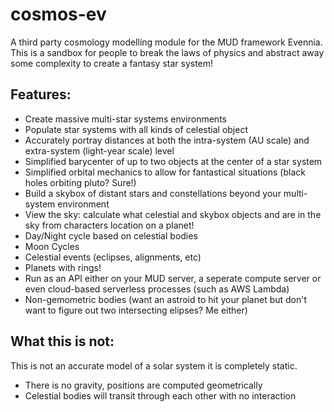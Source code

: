 # cosmos-ev
A third party cosmology modelling module for the MUD framework Evennia.
This is a sandbox for people to break the laws of physics and abstract away some complexity to create a fantasy star system!

## Features:
 * Create massive multi-star systems environments
 * Populate star systems with all kinds of celestial object
 * Accurately portray distances  at both the intra-system (AU scale) and extra-system (light-year scale) level
 * Simplified barycenter of up to two objects at the center of a star system
 * Simplified orbital mechanics to allow for fantastical situations (black holes orbiting pluto? Sure!)
 * Build a skybox of distant stars and constellations beyond your multi-system environment
 * View the sky: calculate what celestial and skybox objects and are in the sky from characters location on a planet!
 * Day/Night cycle based on celestial bodies
 * Moon Cycles
 * Celestial events (eclipses, alignments, etc)
 * Planets with rings!
 * Run as an API either on your MUD server, a seperate compute server or even cloud-based serverless processes (such as AWS Lambda)
 * Non-gemometric bodies (want an astroid to hit your planet but don't want to figure out two intersecting elipses? Me either)

## What this is not:
This is not an accurate model of a solar system it is completely static.
 * There is no gravity, positions are computed geometrically
 * Celestial bodies will transit through each other with no interaction
